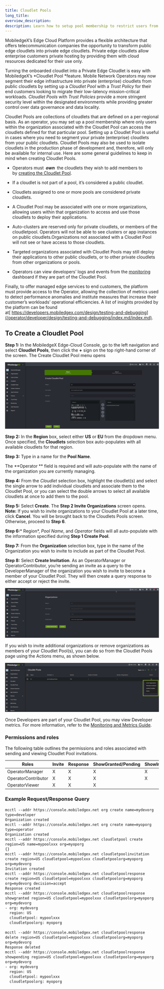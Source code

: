 ```yaml
---
title: Cloudlet Pools
long_title:
overview_description:
description: Learn how to setup pool membership to restrict users from accessing cloudlets that are defined for a particular Cloudlet pool
---
```


MobiledgeX’s Edge Cloud Platform provides a flexible architecture that offers telecommunication companies the opportunity to transform public edge cloudlets into private edge cloudlets. Private edge cloudlets allow enterprise customers private hosting by providing them with cloud resources dedicated for their use only.

Turning the onboarded cloudlet into a Private Edge Cloudlet is easy with MobiledgeX’s *Cloudlet Pool *feature. Mobile Network Operators may now segment their edge infrastructure into private (enterprise) cloudlets from public cloudlets by setting up a *Cloudlet Pool* with a *Trust Policy* for their end customers looking to migrate their low-latency mission-critical workloads. *Cloudlet Pools* with *Trust Policies* provide a more stringent security level within the designated environments while providing greater control over data governance and data locality.

Cloudlet Pools are collections of cloudlets that are defined on a per-regional basis. As an operator, you may set up a pool membership where only users within the organization associated with the Cloudlet Pool can access the cloudlets defined for that particular pool. Setting up a Cloudlet Pool is useful in cases where you need to segment your private (enterprise) cloudlets from your public cloudlets. Cloudlet Pools may also be used to isolate cloudlets in the production phase of development and, therefore, will only be available for internal use. Here are some general guidelines to keep in mind when creating Cloudlet Pools.

- Operators must <strong>
*own*
</strong> the cloudlets they wish to add members to by [creating the Cloudlet Pool](/operator/product-overview/operator-guides/cloudlet-deployment-guides/cloudlet-pools#to-create-a-cloudlet-pool/index.md).
- If a cloudlet is not part of a pool, it’s considered a public cloudlet.
- Cloudlets assigned to one or more pools are considered private cloudlets.
- A Cloudlet Pool may be associated with one or more organizations, allowing users within that organization to access and use those cloudlets to deploy their applications.
- Auto-clusters are reserved only for private cloudlets, or members of the cloudletpool. Operators will not be able to see clusters or app instances on public cloudlets.Organizations not associated with a Cloudlet Pool will not see or have access to those cloudlets.
- Targeted organizations associated with Cloudlet Pools may still deploy their applications to other public cloudlets, or to other private cloudlets from other organizations or pools.

- Operators can view developers’ logs and events from the [monitoring](/operator/product-overview/operator-guides/debugging/operator-monitoring-and-metrics/index.md) dashboard if they are part of the Cloudlet Pool.

Finally, to offer managed edge services to end customers, the platform must provide access to the Operator, allowing the collection of metrics used to detect performance anomalies and institute measures that increase their customer’s workloads’ operational efficiencies. A list of insights provided by the platform can be found at[ https://developers.mobiledgex.com/design/testing-and-debugging](/operator/developer/design/testing-and-debugging/index.md/index.md).

## To Create a Cloudlet Pool

**Step 1:** In the MobiledgeX Edge-Cloud Console, go to the left navigation and select **Cloudlet Pools**, then click the **+** sign on the top right-hand corner of the screen. The Create Cloudlet Pool menu opens

![Create Cloudlet Pool screen](/operator/assets/operator-ui-guide/create-cloudlet-pool.png "Create Cloudlet Pool screen")

**Step 2:** In the **Region** box, select either **US** or **EU** from the dropdown menu. Once specified, the **Cloudlets** selection box auto-populates with all available cloudlets for that region.

**Step 3:** Type in a name for the **Pool Name**.

The **Operator ** field is required and will auto-populate with the name of the organization you are currently managing.

**Step 4:** From the *Cloudlet* selection box, highlight the cloudlet(s) and select the single arrow to add individual cloudlets and associate them to the Cloudlet Pool, or you can select the double arrows to select all available cloudlets at once to add them to the pool.

**Step 5:** Select **Create**. The **Step 2 Invite Organizations** screen opens. <br>
**Note:** If you wish to invite organizations to your Cloudlet Pool at a later time, click **Cancel**. You will be brought back to the Cloudlets Pools screen. Otherwise, proceed to **Step 6**.

**Step 6:*** Region*, *Pool Name*, and *Operator* fields will all auto-populate with the information specified during **Step 1 Create Pool**.

**Step 7:** From the **Organization** selection box, type in the name of the Organization you wish to invite to include as part of the Cloudlet Pool.

**Step 8:** Select **Create Invitation**. As an OperatorManager or OperatorContributor, you’re sending an invite as a query to the DeveloperManager of the organization you wish to invite to become a member of your Cloudlet Pool. They will then create a query response to either accept or reject the invite.

![Invite Organization to Cloudlet Pool](/operator/assets/cloudlet-pool-invite-org.png "Invite Organization to Cloudlet Pool")

If you wish to invite additional organizations or remove organizations as members of your Cloudlet Pool(s), you can do so from the Cloudlet Pools page using the Actions menu, as shown below.

![Cloudlet Pools: Actions menu options](/operator/assets/cloudlet-pool-actions-menu.png "Cloudlet Pools: Actions menu options")

Once Developers are part of your Cloudlet Pool, you may view Developer metrics. For more information, refer to the [Monitoring and Metrics Guide](/operator/product-overview/operator-guides/debugging/operator-monitoring-and-metrics/index.md).

### Permissions and roles

The following table outlines the permissions and roles associated with sending and viewing Cloudlet Pool invitations.

| **Roles**           | **Invite** | **Response** | **ShowGranted/Pending** | **ShowInvite** | **ShowResponse** |
|---------------------|------------|--------------|-------------------------|----------------|------------------|
| OperatorManager     | X          | X            | X                       | X              |
| OperatorContributor | X          | X            | X                       | X              |
| OperatorViewer      | X          | X            | X                       |

### Example Request/Response Query

```
mcctl --addr https://console.mobiledgex.net org create name=mydevorg  type=developer
Organization created
mcctl --addr https://console.mobiledgex.net org create name=myoporg  type=operator
Organization created
mcctl --addr https://console.mobiledgex.net cloudletpool create region=US name=mypoolxxx org=myoporg
{}
mcctl --addr https://console.mobiledgex.net cloudletpoolinvitation create region=US cloudletpool=mypoolxxx cloudletpoolorg=myoporg org=mydevorg
Invitation created
mcctl --addr https://console.mobiledgex.net cloudletpoolresponse create region=US cloudletpool=mypoolxxx cloudletpoolorg=myoporg org=mydevorg decision=accept
Response created
mcctl --addr https://console.mobiledgex.net cloudletpoolresponse showgranted region=US cloudletpool=mypoolxxx cloudletpoolorg=myoporg org=mydevorg
- org: mydevorg
  region: US
  cloudletpool: mypoolxxx
  cloudletpoolorg: myoporg

mcctl --addr https://console.mobiledgex.net cloudletpoolresponse delete region=US cloudletpool=mypoolxxx cloudletpoolorg=myoporg org=mydevorg
Response deleted
mcctl --addr https://console.mobiledgex.net cloudletpoolresponse showpending region=US cloudletpool=mypoolxxx cloudletpoolorg=myoporg org=mydevorg
- org: mydevorg
  region: US
  cloudletpool: mypoolxxx
  cloudletpoolorg: myoporg

```

